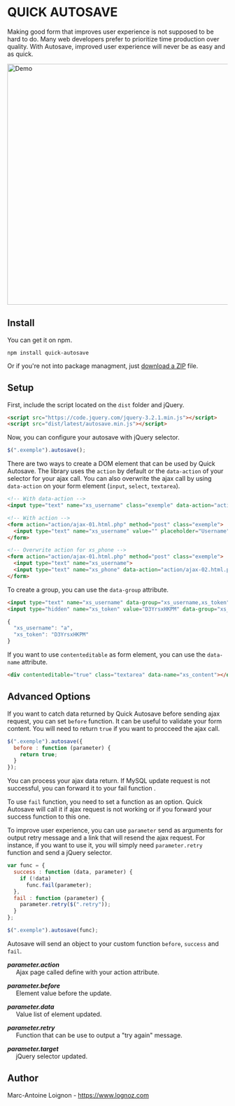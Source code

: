 # QUICK AUTOSAVE
Making good form that improves user experience is not supposed to be hard to do. Many web developers prefer to prioritize time production over quality. With Autosave, improved user experience will never be as easy and as quick.

<a href="https://www.lognoz.com/quick-autosave/">
  <img width="550" src="https://www.lognoz.com/quick-autosave/asset/img/presentation.png" alt="Demo">
</a>

## Install
You can get it on npm.
```
npm install quick-autosave
```
Or if you're not into package managment, just [download a ZIP](https://github.com/lognoz/autosave/archive/master.zip) file.

## Setup
First, include the script located on the `dist` folder and jQuery.
```html
<script src="https://code.jquery.com/jquery-3.2.1.min.js"></script>
<script src="dist/latest/autosave.min.js"></script>
```

Now, you can configure your autosave with jQuery selector. 
```js
$(".exemple").autosave();
```
There are two ways to create a DOM element that can be used by Quick Autosave. The library uses the `action` by default or the `data-action` of your selector for your ajax call. You can also overwrite the ajax call by using `data-action` on your form element (`input`, `select`, `textarea`).

```html
<!-- With data-action -->
<input type="text" name="xs_username" class="exemple" data-action="action/ajax-01.html.php" >

<!-- With action -->
<form action="action/ajax-01.html.php" method="post" class="exemple">
  <input type="text" name="xs_username" value="" placeholder="Username">
</form>

<!-- Overwrite action for xs_phone -->
<form action="action/ajax-01.html.php" method="post" class="exemple">
  <input type="text" name="xs_username">
  <input type="text" name="xs_phone" data-action="action/ajax-02.html.php">
</form>
```

To create a group, you can use the `data-group` attribute.
```html
<input type="text" name="xs_username" data-group="xs_username,xs_token">
<input type="hidden" name="xs_token" value="D3YrsxHKPM" data-group="xs_username,xs_token">
```

```js
{
  "xs_username": "a",
  "xs_token": "D3YrsxHKPM"
}
```

If you want to use `contenteditable` as form element, you can use the `data-name` attribute. 
```html
<div contenteditable="true" class="textarea" data-name="xs_content"></div>
```

## Advanced Options

If you want to catch data returned by Quick Autosave before sending ajax request, you can set `before` function. It can be useful to validate your form content. You will need to return `true` if you want to procceed the ajax call.
```js
$(".exemple").autosave({
  before : function (parameter) {
    return true;
  }
});
```

You can process your ajax data return. If MySQL update request is not successful, you can forward it to your fail function . 

To use `fail` function, you need to set a function as an option. Quick Autosave will call it if ajax request is not working or if you forward your success function to this one. 

To improve user experience, you can use `parameter` send as arguments for output retry message and a link that will resend the ajax request. For instance, if you want to use it, you will simply need `parameter.retry` function and send a jQuery selector.

```js
var func = {
  success : function (data, parameter) {
    if (!data)
      func.fail(parameter);
  },
  fail : function (parameter) {
    parameter.retry($(".retry"));
  }
};

$(".exemple").autosave(func);
```

Autosave will send an object to your custom function `before`, `success` and `fail`.

***parameter.action***<br/>
&nbsp;&nbsp;&nbsp;&nbsp;&nbsp;Ajax page called define with your action attribute.

***parameter.before***<br/>
&nbsp;&nbsp;&nbsp;&nbsp;&nbsp;Element value before the update.

***parameter.data***<br/>
&nbsp;&nbsp;&nbsp;&nbsp;&nbsp;Value list of element updated.

***parameter.retry***<br/>
&nbsp;&nbsp;&nbsp;&nbsp;&nbsp;Function that can be use to output a "try again" message.

***parameter.target***<br/>
&nbsp;&nbsp;&nbsp;&nbsp;&nbsp;jQuery selector updated.

## Author
Marc-Antoine Loignon - <https://www.lognoz.com>
